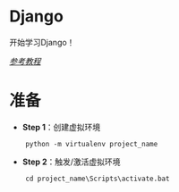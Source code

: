# Django

开始学习Django！

[*参考教程*](https://www.zmrenwu.com/post/3/)

# 准备

* **Step 1**：创建虚拟环境
```OS
	python -m virtualenv project_name
```

* **Step 2**：触发/激活虚拟环境
```OS
	cd project_name\Scripts\activate.bat
```